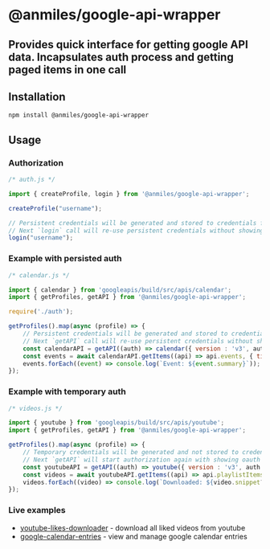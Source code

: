 # @anmiles/google-api-wrapper

Provides quick interface for getting google API data.
Incapsulates auth process and getting paged items in one call
----

## Installation

`npm install @anmiles/google-api-wrapper`

## Usage

### Authorization
``` js
/* auth.js */

import { createProfile, login } from '@anmiles/google-api-wrapper';

createProfile("username");

// Persistent credentials will be generated and stored to credentials file.
// Next `login` call will re-use persistent credentials without showing oauth window
login("username");

```

### Example with persisted auth
``` js
/* calendar.js */

import { calendar } from 'googleapis/build/src/apis/calendar';
import { getProfiles, getAPI } from '@anmiles/google-api-wrapper';

require('./auth');

getProfiles().map(async (profile) => {
	// Persistent credentials will be generated and stored to credentials file.
	// Next `getAPI` call will re-use persistent credentials without showing oauth window
	const calendarAPI = getAPI((auth) => calendar({ version : 'v3', auth }), profile);
	const events = await calendarAPI.getItems((api) => api.events, { timeMax: new Date().toISOString() });
	events.forEach((event) => console.log(`Event: ${event.summary}`));
});

```

### Example with temporary auth
``` js
/* videos.js */

import { youtube } from 'googleapis/build/src/apis/youtube';
import { getProfiles, getAPI } from '@anmiles/google-api-wrapper';

getProfiles().map(async (profile) => {
	// Temporary credentials will be generated and not stored to credentials file
	// Next `getAPI` will start authorization again with showing oauth window
	const youtubeAPI = getAPI((auth) => youtube({ version : 'v3', auth }), profile, { temporary: true });
	const videos = await youtubeAPI.getItems((api) => api.playlistItems, { playlistId : 'LL', part : [ 'snippet' ], maxResults : 50 });
	videos.forEach((video) => console.log(`Downloaded: ${video.snippet?.title}`));
});

```

### Live examples
- [youtube-likes-downloader](https://www.npmjs.com/package/youtube-likes-downloader) - download all liked videos from youtube
- [google-calendar-entries](https://www.npmjs.com/package/google-calendar-entries) - view and manage google calendar entries
